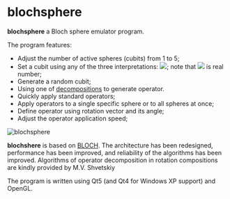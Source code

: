 # blochsphere
**blochsphere** a Bloch sphere emulator program.

The program features:
- Adjust the number of active spheres (cubits) from 1 to 5;
- Set a cubit using any of the three interpretations: <img src="https://render.githubusercontent.com/render/math?math=(\theta, \phi), (\alpha, \beta), (x, y, z)">; note that <img src="https://render.githubusercontent.com/render/math?math=\alpha"> is real number;
- Generate a random cubit;
- Using one of [decompositions](https://en.wikipedia.org/wiki/Euler_angles#Rotation_matrix) to generate operator.
- Quickly apply standard operators;
- Apply operators to a single specific sphere or to all spheres at once;
- Define operator using rotation vector and its angle;
- Adjust the operator application speed;

![blochsphere](https://user-images.githubusercontent.com/63150311/169410078-d3182e31-3d35-48f4-b66f-38f079ff4457.png)

**blochshere** is based on [BLOCH](https://github.com/baseoleph/blochsphere/tree/base). The architecture has been redesigned, performance has been improved, and reliability of the algorithms has been improved. Algorithms of operator decomposition in rotation compositions are kindly provided by M.V. Shvetskiy

The program is written using Qt5 (and Qt4 for Windows XP support) and OpenGL.
